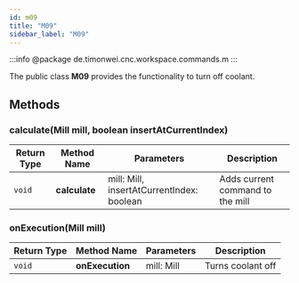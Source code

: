 ```yaml
---
id: m09
title: "M09"
sidebar_label: "M09"
---
```


:::info
@package de.timonwei.cnc.workspace.commands.m
:::

The public class **M09** provides the functionality to turn off coolant.


## Methods

### calculate(Mill mill, boolean insertAtCurrentIndex)
| Return Type   | Method Name   | Parameters  | Description    |
| ------------- | ------------- | ----------- | -------------- |
| `void`       | **calculate**      |      mill: Mill, insertAtCurrentIndex: boolean       | Adds current command to the mill |

### onExecution(Mill mill)
| Return Type   | Method Name   | Parameters  | Description    |
| ------------- | ------------- | ----------- | -------------- |
| `void`       | **onExecution**      |     mill: Mill        | Turns coolant off |